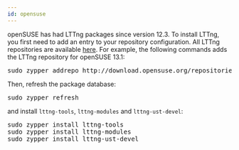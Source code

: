 ```yaml
---
id: opensuse
---
```


openSUSE has had LTTng packages since version 12.3. To install LTTng, you
first need to add an entry to your repository configuration. All LTTng repositories
are available
<a href="http://download.opensuse.org/repositories/devel:/tools:/lttng/" class="ext">here</a>.
For example, the following commands adds the LTTng repository for
openSUSE&nbsp;13.1:

<pre class="term">
sudo zypper addrepo http://download.opensuse.org/repositories/devel:/tools:/lttng/openSUSE_13.1/devel:tools:lttng.repo
</pre>

Then, refresh the package database:

<pre class="term">
sudo zypper refresh
</pre>

and install `lttng-tools`, `lttng-modules` and `lttng-ust-devel`:

<pre class="term">
sudo zypper install lttng-tools
sudo zypper install lttng-modules
sudo zypper install lttng-ust-devel
</pre>
